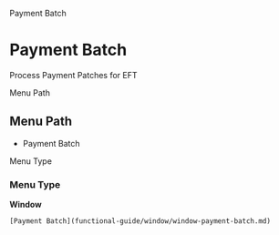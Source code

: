 
Payment Batch
# Payment Batch


Process Payment Patches for EFT

Menu Path
## Menu Path



- Payment Batch

Menu Type
### Menu Type

**Window**


```
[Payment Batch](functional-guide/window/window-payment-batch.md)
```